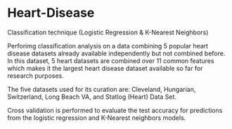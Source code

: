 # Heart-Disease
Classification technique (Logistic Regression &amp; K-Nearest Neighbors)

Perforimg classification analysis on a data combining 5 popular heart disease datasets already available independently but not combined before. In this dataset, 5 heart datasets are combined over 11 common features which makes it the largest heart disease dataset available so far for research purposes.

The five datasets used for its curation are: Cleveland, Hungarian, Switzerland, Long Beach VA, and Statlog (Heart) Data Set.

Cross validation is performed to evaluate the test accuracy for predictions from the logistic regression and K-Nearest neighbors models. 
